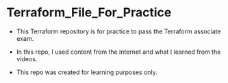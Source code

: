 # Terraform_File_For_Practice

- This Terraform repository is for practice to pass the Terraform associate exam.

- In this repo, I used content from the internet and what I learned from the videos.

- This repo was created for learning purposes only.

